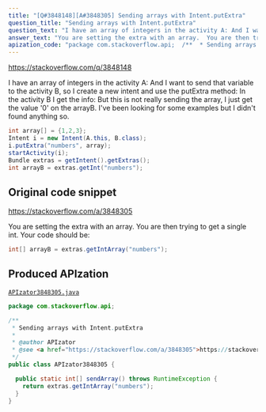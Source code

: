 ```yaml
---
title: "[Q#3848148][A#3848305] Sending arrays with Intent.putExtra"
question_title: "Sending arrays with Intent.putExtra"
question_text: "I have an array of integers in the activity A: And I want to send that variable to the activity B, so I create a new intent and use the putExtra method: In the activity B I get the info: But this is not really sending the array, I just get the value '0' on the arrayB. I've been looking for some examples but I didn't found anything so."
answer_text: "You are setting the extra with an array.  You are then trying to get a single int. Your code should be:"
apization_code: "package com.stackoverflow.api;  /**  * Sending arrays with Intent.putExtra  *  * @author APIzator  * @see <a href=\"https://stackoverflow.com/a/3848305\">https://stackoverflow.com/a/3848305</a>  */ public class APIzator3848305 {    public static int[] sendArray() throws RuntimeException {     return extras.getIntArray(\"numbers\");   } }"
---
```


https://stackoverflow.com/q/3848148

I have an array of integers in the activity A:
And I want to send that variable to the activity B, so I create a new intent and use the putExtra method:
In the activity B I get the info:
But this is not really sending the array, I just get the value &#x27;0&#x27; on the arrayB. I&#x27;ve been looking for some examples but I didn&#x27;t found anything so.


```java
int array[] = {1,2,3};
Intent i = new Intent(A.this, B.class);
i.putExtra("numbers", array);
startActivity(i);
Bundle extras = getIntent().getExtras();
int arrayB = extras.getInt("numbers");
```


## Original code snippet

https://stackoverflow.com/a/3848305

You are setting the extra with an array.  You are then trying to get a single int.
Your code should be:

```java
int[] arrayB = extras.getIntArray("numbers");
```

## Produced APIzation

[`APIzator3848305.java`](https://github.com/pasqualesalza/apization-temp-data/raw/master/apizations/java/APIzator3848305.java)

```java
package com.stackoverflow.api;

/**
 * Sending arrays with Intent.putExtra
 *
 * @author APIzator
 * @see <a href="https://stackoverflow.com/a/3848305">https://stackoverflow.com/a/3848305</a>
 */
public class APIzator3848305 {

  public static int[] sendArray() throws RuntimeException {
    return extras.getIntArray("numbers");
  }
}

```
